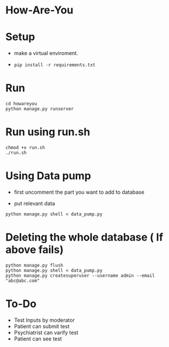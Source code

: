 # How-Are-You

# Setup

- make a virtual enviroment.

- `pip install -r requirements.txt`

# Run

```
cd howareyou
python manage.py runserver
```

# Run using run.sh

```
chmod +x run.sh
./run.sh
```

# Using Data pump

- first uncomment the part you want to add to database

- put relevant data

```
python manage.py shell < data_pump.py
```

# Deleting the whole database ( If above fails)

```
python manage.py flush
python manage.py shell < data_pump.py
python manage.py createsuperuser --username admin --email "abc@abc.com"

```

# To-Do

- Test Inputs by moderator
- Patient can submit test
- Psychiatrist can varify test
- Patient can see test

